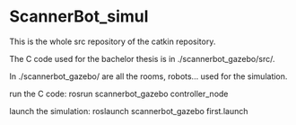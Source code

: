 # ScannerBot_simul

This is the whole src repository of the catkin repository.

The C code used for the bachelor thesis is in ./scannerbot_gazebo/src/.

In ./scannerbot_gazebo/ are all the rooms, robots... used for the simulation.


run the C code:
rosrun scannerbot_gazebo controller_node 

launch the simulation:
roslaunch scannerbot_gazebo first.launch 


